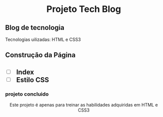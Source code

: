 <h1 align="center">Projeto Tech Blog</h1> 

<h2>Blog de tecnologia</h2>

<p>Tecnologias uilizadas: HTML e CSS3</p> 

<h2>Construção da Página<h2>

- [ ] Index
- [ ] Estilo CSS

<h3>projeto concluido</h3>

<p align="center">Este projeto é apenas para treinar as habilidades adquiridas em HTML e CSS3</p>